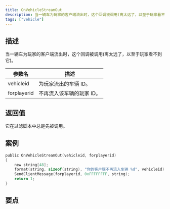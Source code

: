 ```yaml
---
title: OnVehicleStreamOut
description: 当一辆车为玩家的客户端流出时，这个回调被调用(离太远了，以至于玩家看不到它)。
tags: ["vehicle"]
---
```


<VersionWarnCN name='回调' version='SA-MP 0.3a' />

## 描述

当一辆车为玩家的客户端流出时，这个回调被调用(离太远了，以至于玩家看不到它)。

| 参数名      | 描述                      |
| ----------- | ------------------------- |
| vehicleid   | 为玩家流出的车辆 ID。     |
| forplayerid | 不再流入该车辆的玩家 ID。 |

## 返回值

它在过滤脚本中总是先被调用。

## 案例

```c
public OnVehicleStreamOut(vehicleid, forplayerid)
{
    new string[48];
    format(string, sizeof(string), "你的客户端不再流入车辆 %d", vehicleid);
    SendClientMessage(forplayerid, 0xFFFFFFFF, string);
    return 1;
}
```

## 要点

<TipNPCCallbacksCN />
